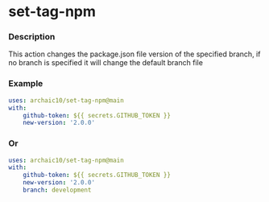 
# set-tag-npm
### Description
This action changes the package.json file version of the specified branch, 
if no branch is specified it will change the default branch file
### Example
```yml
uses: archaic10/set-tag-npm@main
with:
    github-token: ${{ secrets.GITHUB_TOKEN }}
    new-version: '2.0.0'
```

### Or
```yml
uses: archaic10/set-tag-npm@main
with:
    github-token: ${{ secrets.GITHUB_TOKEN }}
    new-version: '2.0.0'
    branch: development
```